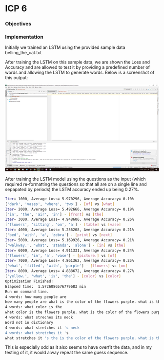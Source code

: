 # ICP 6

### Objectives



### Implementation

Initially we trained an LSTM using the provided sample data belling_the_cat.txt

After training the LSTM on this sample data, we are shown the Loss and Accuracy and are allowed to test it by providing a predefined number of words and allowing the LSTM to generate words.  Below is a screenshot of this output:

![Initial LSTM training](https://github.com/toadSTL/CS5542_ICP/blob/master/ICP6/doc/Screenshot1.png)

After training the LSTM model using the questions as the input (which required re-formatting the questions so that all are on a single line and sepapated by periods) the LSTM accuracy ended up being 0.27%.
```sh
Iter= 1000, Average Loss= 5.970296, Average Accuracy= 0.10%
['dark', 'vases', 'where', 'two'] - [of] vs [what]
Iter= 2000, Average Loss= 5.492666, Average Accuracy= 0.19%
['in', 'the', 'air', 'in'] - [front] vs [the]
Iter= 3000, Average Loss= 4.948606, Average Accuracy= 0.26%
['flowers', 'sitting', 'on', 'a'] - [table] vs [vase]
Iter= 4000, Average Loss= 5.256208, Average Accuracy= 0.21%
['bed', 'with', 'a', 'zebra'] - [print] vs [next]
Iter= 5000, Average Loss= 5.169926, Average Accuracy= 0.21%
['walkway.', 'what', 'stands', 'alone'] - [in] vs [the]
Iter= 6000, Average Loss= 4.911331, Average Accuracy= 0.24%
['flowers', 'in', 'a', 'vase'] - [picture.] vs [of]
Iter= 7000, Average Loss= 4.861362, Average Accuracy= 0.25%
['what', 'filled', 'with', 'purple'] - [flowers] vs [on]
Iter= 8000, Average Loss= 4.888672, Average Accuracy= 0.27%
['yellow.', 'what', 'is', 'the'] - [color] vs [color]
Optimization Finished!
Elapsed time:  1.5726086576779683 min
Run on command line.
4 words: how many people are
how many people are what is the color of the flowers purple. what is the color of the flowers purple. what is the color of the flowers purple. what is the color of the flowers purple.
4 words: what color is the
what color is the flowers purple. what is the color of the flowers purple. what is the color of the flowers purple. what is the color of the flowers purple. what is the color of the
4 words: what streches its neck
Word not in dictionary
4 words: what stretches it 's neck
4 words: what stretches it 's
what stretches it 's the is the color of the flowers purple. what is the color of the flowers purple. what is the color of the flowers purple. what is the color of the flowers purple.
```

This is especially odd as it also seems to have overfit the data, and in my testing of it, it would alway repeat the same guess sequence.


